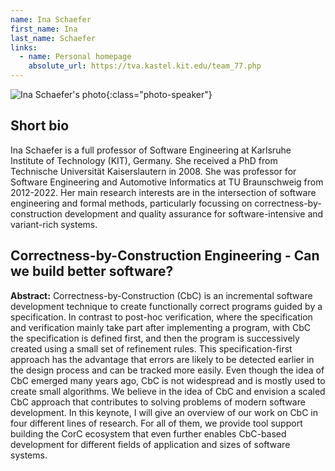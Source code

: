 ```yaml
---
name: Ina Schaefer
first_name: Ina
last_name: Schaefer
links:
  - name: Personal homepage
    absolute_url: https://tva.kastel.kit.edu/team_77.php
---
```


![Ina Schaefer's photo](../../assets/img/people/inaschaefer.jpg){:class="photo-speaker"}


## Short bio

Ina Schaefer is a full professor of Software Engineering at Karlsruhe Institute of Technology (KIT), Germany. She received a PhD from Technische Universität Kaiserslautern in 2008. She was professor for Software Engineering and Automotive Informatics at TU Braunschweig from 2012-2022. Her main research interests are in the intersection of software engineering and formal methods, particularly focussing on correctness-by-construction development and quality assurance for software-intensive and variant-rich systems.

## Correctness-by-Construction Engineering - Can we build better software?

__Abstract:__
Correctness-by-Construction (CbC) is an incremental software development technique to create functionally correct programs guided by a specification. In contrast to post-hoc verification,
where the specification and verification mainly take part after implementing a program, with CbC the specification is defined first, and then the program is
successively created using a small set of refinement rules. This specification-first approach has the advantage that errors
are likely to be detected earlier in the design process and can be tracked
more easily. Even though the idea of CbC emerged many years ago, CbC
is not widespread and is mostly used to create small algorithms. We believe
in the idea of CbC and envision a scaled CbC approach that contributes to
solving problems of modern software development. In this keynote, I will
give an overview of our work on CbC in four different lines of
research. For all of them, we provide tool support building the CorC
ecosystem that even further enables CbC-based development for different
fields of application and sizes of software systems.
